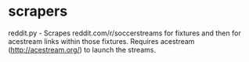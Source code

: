 # scrapers
reddit.py - Scrapes reddit.com/r/soccerstreams for fixtures and then for acestream links within those fixtures. Requires acestream (http://acestream.org/) to launch the streams.
